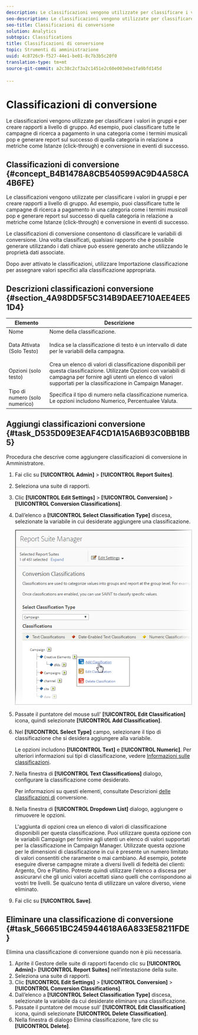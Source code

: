 ```yaml
---
description: Le classificazioni vengono utilizzate per classificare i valori in gruppi e per creare rapporti a livello di gruppo. Ad esempio, puoi classificare tutte le campagne di ricerca a pagamento in una categoria come i termini musicali pop e generare report sul successo di quella categoria in relazione a metriche come Istanze (click-through) e conversione in eventi di successo.
seo-description: Le classificazioni vengono utilizzate per classificare i valori in gruppi e per creare rapporti a livello di gruppo. Ad esempio, puoi classificare tutte le campagne di ricerca a pagamento in una categoria come i termini musicali pop e generare report sul successo di quella categoria in relazione a metriche come Istanze (click-through) e conversione in eventi di successo.
seo-title: Classificazioni di conversione
solution: Analytics
subtopic: Classifications
title: Classificazioni di conversione
topic: Strumenti di amministrazione
uuid: 4c8726c9-f527-44e1-be01-8c7b3b5c20f0
translation-type: tm+mt
source-git-commit: a2c38c2cf3a2c1451e2c60e003ebe1fa9bfd145d

---
```



# Classificazioni di conversione

Le classificazioni vengono utilizzate per classificare i valori in gruppi e per creare rapporti a livello di gruppo. Ad esempio, puoi classificare tutte le campagne di ricerca a pagamento in una categoria come i termini musicali pop e generare report sul successo di quella categoria in relazione a metriche come Istanze (click-through) e conversione in eventi di successo.

## Classificazioni di conversione {#concept_B4B1478A8CB540599AC9D4A58CA4B6FE}

Le classificazioni vengono utilizzate per classificare i valori in gruppi e per creare rapporti a livello di gruppo. Ad esempio, puoi classificare tutte le campagne di ricerca a pagamento in una categoria come i termini *musicali* pop e generare report sul successo di quella categoria in relazione a metriche come Istanze (click-through) e conversione in eventi di successo.

Le classificazioni di conversione consentono di classificare le variabili di conversione. Una volta classificati, qualsiasi rapporto che è possibile generare utilizzando i dati chiave può essere generato anche utilizzando le proprietà dati associate.

Dopo aver attivato le classificazioni, utilizzare Importazione [](../../components/c-classifications2/c-classifications-importer/c-working-with-saint.md#concept_08ED8C7A86C64E7DA5DE3044BB94B2EA) classificazione per assegnare valori specifici alla classificazione appropriata.

## Descrizioni classificazioni conversione {#section_4A98DD5F5C314B9DAEE710AEE4EE51D4}

<table id="table_0B72C485467348E2A34BF913441F4AF5"> 
 <thead> 
  <tr> 
   <th colname="col1" class="entry"> Elemento </th> 
   <th colname="col2" class="entry"> Descrizione </th> 
  </tr> 
 </thead>
 <tbody> 
  <tr> 
   <td colname="col1"> <span class="wintitle"> Nome</span> </td> 
   <td colname="col2"> Nome della classificazione. </td> 
  </tr> 
  <tr> 
   <td colname="col1"> <span class="wintitle"> Data Attivata (Solo Testo)</span> </td> 
   <td colname="col2"> <p>Indica se la classificazione di testo è un intervallo di date per le variabili della campagna. </p> </td> 
  </tr> 
  <tr> 
   <td colname="col1"> <span class="wintitle"> Opzioni (solo testo)</span> </td> 
   <td colname="col2">Crea un elenco di valori di classificazione disponibili per questa classificazione. Utilizzate <span class="wintitle"> Opzioni</span> con variabili di campagna per fornire agli utenti un elenco di valori supportati per la classificazione in <span class="wintitle"> Campaign Manager</span>. </td> 
  </tr> 
  <tr> 
   <td colname="col1"> <span class="wintitle"> Tipo di numero (solo numerico)</span> </td> 
   <td colname="col2">Specifica il tipo di numero nella classificazione numerica. Le opzioni includono <span class="wintitle"> Numerico</span>, <span class="wintitle"> Percentuale</span>e <span class="wintitle"> Valuta</span>. </td> 
  </tr> 
 </tbody> 
</table>

## Aggiungi classificazioni conversione {#task_D535D09E3EAF4CD1A15A6B93C0BB1BB5}

<!-- 

t_classification_conversion.xml

 -->

Procedura che descrive come aggiungere classificazioni di conversione in Amministratore.

1. Fai clic su **[!UICONTROL Admin]** &gt; **[!UICONTROL Report Suites]**.
1. Seleziona una suite di rapporti.
1. Clic **[!UICONTROL Edit Settings]** &gt; **[!UICONTROL Conversion]** &gt; **[!UICONTROL Conversion Classifications]**.
1. Dall’elenco a **[!UICONTROL Select Classification Type]** discesa, selezionate la variabile in cui desiderate aggiungere una classificazione.

   ![Informazioni sul passaggio](assets/sub_class_create.png)

1. Passate il puntatore del mouse sull' **[!UICONTROL Edit Classification]** icona, quindi selezionate **[!UICONTROL Add Classification]**.
1. Nel **[!UICONTROL Select Type]** campo, selezionare il tipo di classificazione che si desidera aggiungere alla variabile.

   Le opzioni includono **[!UICONTROL Text]** e **[!UICONTROL Numeric]**. Per ulteriori informazioni sui tipi di classificazione, vedere [Informazioni sulle classificazioni](../../components/c-classifications2/c-classifications.md#concept_4CEC7FF1A9E24204A7DA6B9AC70709DE).
1. Nella finestra di **[!UICONTROL Text Classifications]** dialogo, configurare la classificazione come desiderato.

   Per informazioni su questi elementi, consultate Descrizioni [delle classificazioni di](../../components/c-classifications2/conversion-classifications.md#section_4A98DD5F5C314B9DAEE710AEE4EE51D4) conversione.

1. Nella finestra di **[!UICONTROL Dropdown List]** dialogo, aggiungere o rimuovere le opzioni.

   L'aggiunta di opzioni crea un elenco di valori di classificazione disponibili per questa classificazione. Puoi utilizzare questa opzione con le variabili Campaign per fornire agli utenti un elenco di valori supportati per la classificazione in Campaign Manager. Utilizzate questa opzione per le dimensioni di classificazione in cui è presente un numero limitato di valori consentiti che raramente o mai cambiano. Ad esempio, potete eseguire diverse campagne mirate a diversi livelli di fedeltà dei clienti: Argento, Oro e Platino. Potreste quindi utilizzare l'elenco a discesa per assicurarvi che gli unici valori accettati siano quelli che corrispondono ai vostri tre livelli. Se qualcuno tenta di utilizzare un valore diverso, viene eliminato.
1. Fai clic su **[!UICONTROL Save]**.

## Eliminare una classificazione di conversione {#task_566651BC245944618A6A833E58211FDE}

<!-- 

t_classification_delete_conversion.xml

 -->

Elimina una classificazione di conversione quando non è più necessaria.

1. Aprite il Gestore delle suite di rapporti facendo clic su **[!UICONTROL Admin]**&gt; **[!UICONTROL Report Suites]** nell’intestazione della suite.
1. Seleziona una suite di rapporti.
1. Clic **[!UICONTROL Edit Settings]** &gt; **[!UICONTROL Conversion]** &gt; **[!UICONTROL Conversion Classifications]**.
1. Dall’elenco a **[!UICONTROL Select Classification Type]** discesa, selezionate la variabile da cui desiderate eliminare una classificazione.
1. Passate il puntatore del mouse sull' **[!UICONTROL Edit Classification]** icona, quindi selezionate **[!UICONTROL Delete Classification]**.
1. Nella finestra di dialogo Elimina classificazione, fare clic su **[!UICONTROL Delete]**.

